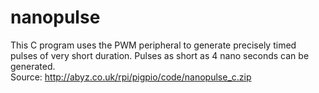 nanopulse
=========

This C program uses the PWM peripheral to generate precisely timed pulses of very short duration.  Pulses as short as 4 nano seconds can be generated.<br />
Source: http://abyz.co.uk/rpi/pigpio/code/nanopulse_c.zip
